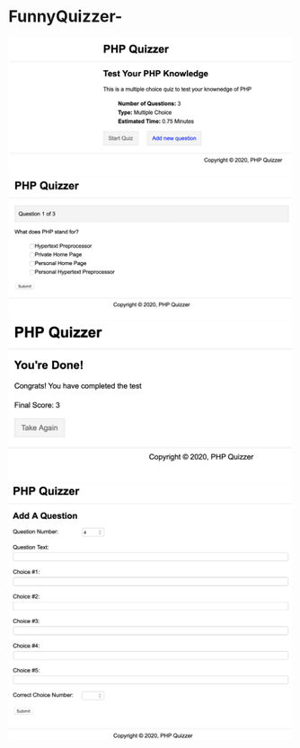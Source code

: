 # FunnyQuizzer-
![Screen shot1](images/img1.png)
![Screen shot2](images/img2.png)
![Screen shot3](images/img3.png)
![Screen shot4](images/img4.png)
